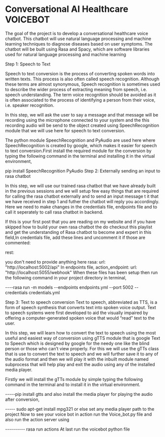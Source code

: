 # Conversational  AI  Healthcare VOICEBOT 
 The goal of the project is to develop a conversational healthcare voice chatbot. This chatbot will use natural language processing and machine learning techniques to diagnose diseases based on user symptoms. The chatbot will be built using Rasa and Spacy, which are software libraries used for natural language processing and machine learning

 Step 1: Speech to Text

Speech to text conversion is the process of converting spoken words into written texts. This process is also often called speech recognition. Although these terms are almost synonymous, Speech recognition is sometimes used to describe the wider process of extracting meaning from speech, i.e. speech understanding. The term voice recognition should be avoided as it is often associated to the process of identifying a person from their voice, i.e. speaker recognition.

In this step, we will ask the user to say a message and that message will be recording using the microphone connected to your system and the this recording audio will be send to the object created using SpeechRecognition module that we will use here for speech to text conversion.

The python module SpeechRecognition and PyAudio are used here where SpeechRecognition is created by google, which makes it easier for speech to text conversion.First install the required module for the conversion by typing the following command in the terminal and installing it in the virtual environment,

pip install SpeechRecognition PyAudio Step 2: Externally sending an input to rasa chatbot

In this step, we will use our trained rasa chatbot that we have already built in the previous sessions and we will setup few easy things that are required for calling the rasa chatbot externally and to send an input message t it that we have received in step 1 and futher the chatbot will reply you accordingly. Here we need to make changes in the credentials file, endpoints file and to call it seperately to call rasa chatbot in backend.

If this is your first post that you are reading on my website and if you have skipped how to build your own rasa chatbot the do checkout this playlist and get the understanding of Rasa chatbot to become and expert in this field,In credentials file, add these lines and uncomment it if those are commented:

rest:

you don't need to provide anything here
rasa: url: "http://localhost:5002/api" In endpoints file, action_endpoint: url: "http://localhost:5055/webhook" When these files has been setup then run the following command in your project directory in terminal,

----rasa run -m models --endpoints endpoints.yml --port 5002 --credentials credentials.yml

Step 3: Text to speech conversion Text to speech, abbreviated as TTS, is a form of speech synthesis that converts text into spoken voice output. Text to speech systems were first developed to aid the visually impaired by offering a computer-generated spoken voice that would “read” text to the user.

In this step, we will learn how to convert the text to speech using the most useful and easiest way of conversion using gTTS module that is google Text to Speech which is designed by google for the needy one like the blind person or those who can’t view properly. For this we will use the gTTs class that is use to convert the text to speech and we will further save it to any of the audio format and then we will play it with the inbuilt module named subprocess that will help play and exit the audio using any of the installed media player.

Firstly we will install the gTTs module by simple typing the following command in the terminal and to install it in the virtual environment.

-----pip install gtts and also install the media player for playing the audio after conversion,

----- sudo apt-get install mpg321 or else set any media player path to the project Now to see your voice bot in action run the Voice_bot.py file and also run the action server using

---------- rasa run actions At last run the voicebot python file
